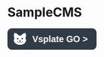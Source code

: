 # SampleCMS

<a href="https://www.vsplate.com/?github=vulnspy/SampleCMS"><img alt="VSPLATE GO" src="https://raw.githubusercontent.com/vsplate/images/master/vsgo_btn.png" width="200px"></a>
   
